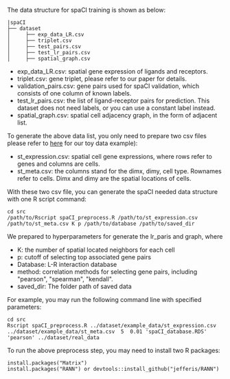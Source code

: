 The data structure for spaCI training is shown as below:
```
|spaCI
├── dataset
│     ├── exp_data_LR.csv
│     ├── triplet.csv
│     ├── test_pairs.csv
│     ├── test_lr_pairs.csv
│     ├── spatial_graph.csv
```

* exp_data_LR.csv: spatial gene expression of ligands and receptors.
* triplet.csv: gene triplet, please refer to our paper for details.
* validation_pairs.csv: gene pairs used for spaCI validation, which consists of one column of known labels.
* test_lr_pairs.csv: the list of ligand-receptor pairs for prediction. This dataset does not need labels, or you can use a constant label instead.
* spatial_graph.csv: spatial cell adjacency graph, in the form of adjacent list.


To generate the above data list, you only need to prepare two csv files please refer to [here](https://github.com/QSong-github/spaCI/tree/main/dataset/example_data) for our toy data example):
* st_expression.csv: spatial cell gene expressions, where rows refer to genes and columns are cells.
* st_meta.csv: the columns stand for the dimx, dimy, cell type. Rownames refer to cells. Dimx and dimy are the spatial locations of cells.


With these two csv file, you can generate the spaCI needed data structure with one R script command:

```
cd src
/path/to/Rscript spaCI_preprocess.R /path/to/st_expression.csv /path/to/st_meta.csv K p /path/to/database /path/to/saved_dir
```

We prepared to hyperparameters for generate the lr_paris and graph, where     
* K: the number of spatial located neighbors for each cell     
* p: cutoff of selecting top associated gene pairs
* Database: L-R interaction database
* method: correlation methods for selecting gene pairs, including "pearson", "spearman", "kendall".
* saved_dir: The folder path of saved data

For example, you may run the following command line with specified parameters:
```
cd src
Rscript spaCI_preprocess.R ../dataset/example_data/st_expression.csv ../dataset/example_data/st_meta.csv  5  0.01 'spaCI_database.RDS' 'pearson' ../dataset/real_data
```

To run the above preprocess step, you may need to install two R packages:
```
install.packages("Matrix")
install.packages("RANN") or devtools::install_github("jefferis/RANN")
```
